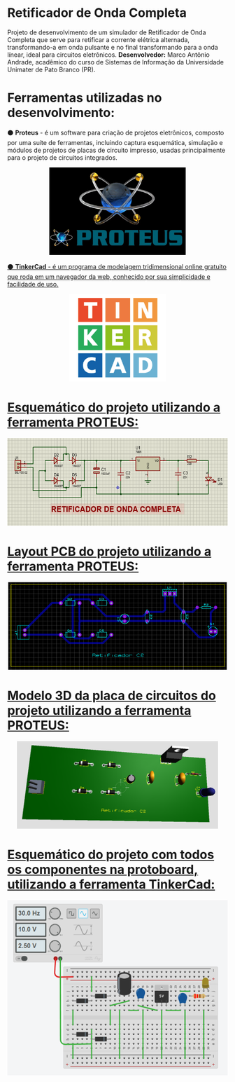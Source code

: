 # Retificador de Onda Completa 
Projeto de desenvolvimento de um simulador de Retificador de Onda Completa que serve para retificar a corrente elétrica alternada, transformando-a em onda pulsante e no final transformando para a onda línear, ideal para circuitos eletrônicos. **Desenvolvedor:** Marco Antônio Andrade, acadêmico do curso de Sistemas de Informação da Universidade Unimater de Pato Branco (PR).


# Ferramentas utilizadas no desenvolvimento:
:black_circle: **Proteus** - é um software para criação de projetos eletrônicos, composto por uma suíte de ferramentas, incluindo captura esquemática, simulação e módulos de projetos de placas de circuito impresso, usadas principalmente para o projeto de circuitos integrados.
<div align=center>
<a href="https://github.com/MarcoAndradee">
<img height="200em" src="./assets/img/proteus.png">
</div>

:black_circle: **TinkerCad** - é um programa de modelagem tridimensional online gratuito que roda em um navegador da web, conhecido por sua simplicidade e facilidade de uso.
<div align=center>
<a href="https://github.com/MarcoAndradee">
<img height="200em" src="./assets/img/tinkercad.png">
</div>

# Esquemático do projeto utilizando a ferramenta PROTEUS:
<div align=center>
<a href="https://github.com/MarcoAndradee">
<img height="200em" src="./assets/img/esquematico.png">
</div>

# Layout PCB do projeto utilizando a ferramenta PROTEUS:
<div align=center>
<a href="https://github.com/MarcoAndradee">
<img height="200em" src="./assets/img/pcb.png">
</div>

# Modelo 3D da placa de circuitos do projeto utilizando a ferramenta PROTEUS:
<div align=center>
<a href="https://github.com/MarcoAndradee">
<img height="200em" src="./assets/img/placa.png">
</div>

# Esquemático do projeto com todos os componentes na protoboard, utilizando a ferramenta TinkerCad:
<div align=center>
<a href="https://github.com/MarcoAndradee">
<img height="400em" src="./assets/img/protoboard.png">
</div>
